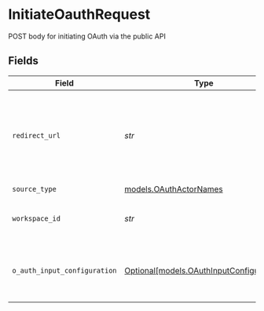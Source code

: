 # InitiateOauthRequest

POST body for initiating OAuth via the public API


## Fields

| Field                                                                                                                                  | Type                                                                                                                                   | Required                                                                                                                               | Description                                                                                                                            | Example                                                                                                                                |
| -------------------------------------------------------------------------------------------------------------------------------------- | -------------------------------------------------------------------------------------------------------------------------------------- | -------------------------------------------------------------------------------------------------------------------------------------- | -------------------------------------------------------------------------------------------------------------------------------------- | -------------------------------------------------------------------------------------------------------------------------------------- |
| `redirect_url`                                                                                                                         | *str*                                                                                                                                  | :heavy_check_mark:                                                                                                                     | The URL to redirect the user to with the OAuth secret stored in the secret_id query string parameter after authentication is complete. |                                                                                                                                        |
| `source_type`                                                                                                                          | [models.OAuthActorNames](../models/oauthactornames.md)                                                                                 | :heavy_check_mark:                                                                                                                     | N/A                                                                                                                                    |                                                                                                                                        |
| `workspace_id`                                                                                                                         | *str*                                                                                                                                  | :heavy_check_mark:                                                                                                                     | The workspace to create the secret and eventually the full source.                                                                     |                                                                                                                                        |
| `o_auth_input_configuration`                                                                                                           | [Optional[models.OAuthInputConfiguration]](../models/oauthinputconfiguration.md)                                                       | :heavy_minus_sign:                                                                                                                     | Arbitrary vars to pass for OAuth depending on what the source/destination spec requires.                                               | {<br/>"host": "test.snowflake.com"<br/>}                                                                                               |